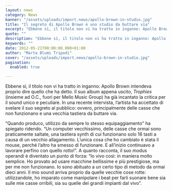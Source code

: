 ```yaml
---
layout: news
category: News
banner: "/assets/uploads/import.news/apollo-brown-in-studio.jpg"
title: "Il segreto di Apollo Brown è uno studio da buttare via"
excerpt: "Ebbene sì, il titolo non vi ha tratto in inganno: Apollo Brown intendeva proprio dire quello che ha detto. Il suo album appena uscito, Trophies (insieme ad O.C., fuori per Mello Music Group) ha già incantato la critica per il sound unico e peculiare. In una recente intervista, l’artista ha accettato di svelare il suo [&hellip"
quote: ""
description: "Ebbene sì, il titolo non vi ha tratto in inganno: Apollo Brown intendeva proprio dire quello che ha detto. Il suo album appena uscito, Trophies (insieme ad O.C., fuori per Mello Music Group) ha già incantato la critica per il sound unico e peculiare. In una recente intervista, l’artista ha accettato di svelare il suo [&hellip"
keywords: ""
date: 2012-05-21T00:00:00.000+01:00
author: "Marta Blumi Tripodi"
cover: "/assets/uploads/import.news/apollo-brown-in-studio.jpg"
pagination:
  enabled: true

---
```


Ebbene sì, il titolo non vi ha tratto in inganno: Apollo Brown intendeva proprio dire quello che ha detto. Il suo album appena uscito, _Trophies_ (insieme ad O.C., fuori per Mello Music Group) ha già incantato la critica per il sound unico e peculiare. In una recente intervista, l’artista ha accettato di svelare il suo segreto al pubblico: ovvero, principalmente delle casse che non funzionano e una vecchia tastiera da buttare via.

“Quando produco, utilizzo da sempre lo stesso equipaggiamento” ha spiegato ridendo. “Un computer vecchissimo, delle casse che ormai sono praticamente saltate, una tastiera synth di cui funzionano solo 16 tasti a causa di un vecchio allagamento. L’unica cosa che ho cambiato è stata il mouse, perché l’altro ha smesso di funzionare. E all’inizio continuavo a lavorare perfino con quello rotto!”. A quanto racconta, il suo modus operandi è diventato un punto di forza: “Io vivo così: in maniera molto semplice. Ho provato ad usare macchine bellissime e più prestigiose, ma per me non funzionano. Io sono abituato a un certo tipo di metodo da ormai dieci anni. Il mio sound arriva proprio da quelle vecchie cose rotte: utilizzandole, ho imparato come manipolare i beat per farli suonare bene sia sulle mie casse orribili, sia su quelle dei grandi impianti dal vivo”.